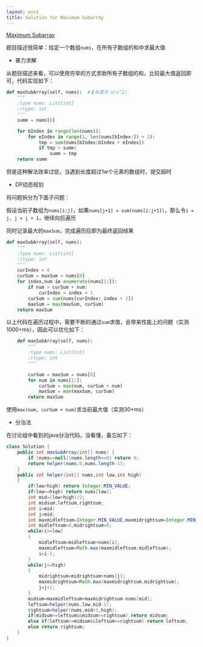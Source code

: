 ```yaml
---
layout: post
title: Solution for Maximum Subarray
---
```


[Maximum Subarray](https://leetcode.com/problems/maximum-subarray/description/)

题目描述很简单：给定一个数组`nums`，在所有子数组的和中求最大值

- 暴力求解

从题目描述来看，可以使用穷举的方式求助所有子数组的和，比较最大值返回即可，代码实现如下：

<!--more-->

```python
def maxSubArray(self, nums):  #复杂度为`o(n^2)`
    """
    :type nums: List[int]
    :rtype: int
    """
    summ = nums[0]

    for bIndex in range(len(nums)):
        for eIndex in range(1, len(nums[bIndex:]) + 1):
            tmp = sum(nums[bIndex:bIndex + eIndex])
            if tmp > summ:
                summ = tmp
    return summ
```

<!--more-->

但是这种解法效率过低，当遇到长度超过1w个元素的数组时，提交超时

- DP动态规划

将问题拆分为下面子问题：

假设当前子数组为`nums[i:j]`，如果`nums[j+1] > sum(nums[i:j+1])`，那么令`i = j, j = j + 1`，继续向后遍历

同时记录最大的`maxSum`，完成遍历后即为最终返回结果

```python
def maxSubArray(self, nums):
    """
    :type nums: List[int]
    :rtype: int
    """
    curIndex = 0
    curSum = maxSum = nums[0]
    for index,num in enumerate(nums[1:]):
        if num > curSum + num:
            curIndex = index + 1
        curSum = sum(nums[curIndex: index + 2])
        maxSum = max(maxSum, curSum)
    return maxSum
```

以上代码在遍历过程中，需要不断的通过`sum`求值，会带来性能上的问题（实测1000+ms），因此可以优化如下：

```python
    def maxSubArray(self, nums):
        """
        :type nums: List[int]
        :rtype: int
        """

        curSum = maxSum = nums[0]
        for num in nums[1:]:
            curSum = max(num, curSum + num)
            maxSum = max(maxSum, curSum)
        return maxSum
```

使用`max(num, curSum + num)`求当前最大值（实测30+ms）

- 分治法

在讨论组中看到的java分治代码，没看懂，备忘如下：

```java
class Solution {
    public int maxSubArray(int[] nums) {
        if (nums==null||nums.length==0) return 0;
        return helper(nums,0,nums.length-1);
    }
    public int helper(int[] nums,int low,int high)
    {
        if(low>high) return Integer.MIN_VALUE;
        if(low==high) return nums[low];
        int mid=(low+high)/2;
        int midsum,leftsum,rightsum;
        int i=mid;
        int j=mid;
        int maxmidleftsum=Integer.MIN_VALUE,maxmidrightsum=Integer.MIN_VALUE;
        int midleftsum=0,midrightsum=0;
        while(i>=low)
        {
            midleftsum=midleftsum+nums[i];
            maxmidleftsum=Math.max(maxmidleftsum,midleftsum);
            i=i-1;
        }
        while(j<=high)
        {
            midrightsum=midrightsum+nums[j];
            maxmidrightsum=Math.max(maxmidrightsum,midrightsum);
            j=j+1;
        }
        midsum=maxmidleftsum+maxmidrightsum-nums[mid];
        leftsum=helper(nums,low,mid-1);
        rightsum=helper(nums,mid+1,high);
        if(midsum>=leftsum&&midsum>=rightsum) return midsum;
        else if(leftsum>=midsum&&leftsum>=rightsum) return leftsum;
        else return rightsum;
    }
}
```
